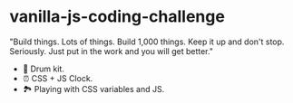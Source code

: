 # vanilla-js-coding-challenge

"Build things. Lots of things. Build 1,000 things. Keep it up and don't stop. Seriously.
Just put in the work and you will get better."

* 🥁 Drum kit.
* ⏰ CSS + JS Clock.
* 🏞 Playing with CSS variables and JS.
